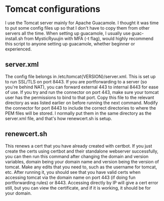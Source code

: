 # Tomcat configurations
I use the Tomcat server mainly for Apache Guacamole. I thought it was time to put some config files up so that I don't have to copy them from other servers all the time. When setting up guacamole, I usually use guac-install.sh from MysticRyuujin with MFA (-t flag), would highly recommend this script to anyone setting up guacamole, whether beginner or experienced.

## server.xml
The config file belongs in /etc/tomcat{VERSION}/server.xml. This is set up to run SSL/TLS on port 8443. If you are portforwarding to a server (so you're behind NAT), you can forward external 443 to internal 8443 for ease of use. If you try and run the connector on port 443, make sure your tomcat user has the permissions to bind to that port. Copy this file to the relevant directory as was listed earlier on before running the next command. Modify the connector for port 8443 to include the correct directories to where the PEM files will be stored. I normally put them in the same directory as the server.xml file, and that's how renewcert.sh is setup.

## renewcert.sh
This renews a cert that you have already created with certbot. If you just create the certs using certbot and their standalone webserver successfully, you can then run this command after changing the domain and version variables, domain being your domain name and version being the version of tomcat. Make any edits that you need to, such as the username for tomcat, etc. After running it, you should see that you have valid certs when accessing tomcat via the domain name on port 443 (if doing fun portforwarding rules) or 8443. Accessing directly by IP will give a cert error still, but you can view the certificate, and if it is working, it should be for your domain.

